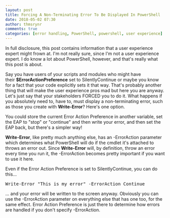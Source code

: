 ```yaml
---
layout: post
title: Forcing A Non-Terminating Error To Be Displayed In PowerShell
date: 2018-05-02 07:30
author: thmsrynr
comments: true
categories: [error handling, PowerShell, powershell, user experience]
---
```

In full disclosure, this post contains information that a user experience expert might frown at. I'm not really sure, since I'm not a user experience expert. I do know a lot about PowerShell, however, and that's really what this post is about.

Say you have users of your scripts and modules who might have their <strong>$ErrorActionPreference</strong> set to SilentlyContinue or maybe you know for a fact that your code explicitly sets it that way. That's probably another thing that will make the user experience pros mad but here you are anyway. Let's just say that your stakeholders FORCED you to do it. What happens if you absolutely need to, have to, must display a non-terminating error, such as those you create with <strong>Write-Error</strong>? Here's one option.

<!--more-->

You could store the current Error Action Preference in another variable, set the EAP to "stop" or "continue" and then write your error, and then set the EAP back, but there's a simpler way!

<strong>Write-Error</strong>, like pretty much anything else, has an -ErrorAction parameter which determines what PowerShell will do if the cmdlet it's attached to throws an error out. Since <strong>Write-Error</strong> will, by definition, throw an error every time you run it, the -ErrorAction becomes pretty important if you want to use it here.

Even if the Error Action Preference is set to SilentlyContinue, you can do this...
<pre class="lang:default decode:true ">Write-Error "This is my error" -ErrorAction Continue</pre>
... and your error will be written to the screen anyway. Obviously you can use the -ErrorAction parameter on everything else that has one too, for the same effect. Error Action Preference is just there to determine how errors are handled if you don't specify -ErrorAction.
